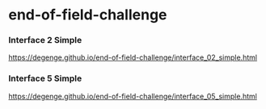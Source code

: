 # end-of-field-challenge

### Interface 2 Simple
https://degenge.github.io/end-of-field-challenge/interface_02_simple.html 

### Interface 5 Simple
https://degenge.github.io/end-of-field-challenge/interface_05_simple.html <br/>